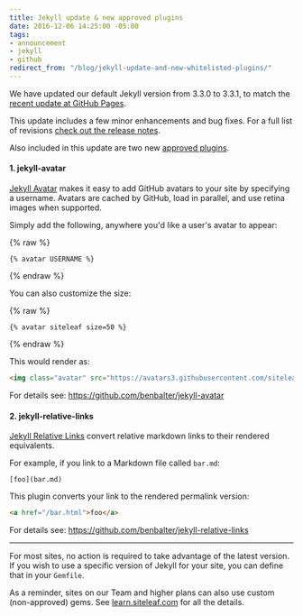 ```yaml
---
title: Jekyll update & new approved plugins
date: 2016-12-06 14:25:00 -05:00
tags:
- announcement
- jekyll
- github
redirect_from: "/blog/jekyll-update-and-new-whitelisted-plugins/"
---
```


We have updated our default Jekyll version from 3.3.0 to 3.3.1, to match the [recent update at GitHub Pages](https://github.com/blog/2290-relative-links-for-github-pages).

This update includes a few minor enhancements and bug fixes. For a full list of revisions [check out the release notes](https://jekyllrb.com/docs/history/#v3-3-1).

Also included in this update are two new [approved plugins](https://learn.siteleaf.com/themes/jekyll-plugins/).



#### 1. jekyll-avatar

[Jekyll Avatar](https://github.com/benbalter/jekyll-avatar) makes it easy to add GitHub avatars to your site by specifying a username. Avatars are cached by GitHub, load in parallel, and use retina images when supported.

Simply add the following, anywhere you'd like a user's avatar to appear:

{% raw %}
```
{% avatar USERNAME %}
```
{% endraw %}

You can also customize the size:

{% raw %}
```
{% avatar siteleaf size=50 %}
```
{% endraw %}

This would render as:

```html
<img class="avatar" src="https://avatars3.githubusercontent.com/siteleaf?v=3&amp;s=50" alt="siteleaf" srcset="https://avatars3.githubusercontent.com/siteleaf?v=3&amp;s=50 1x, https://avatars3.githubusercontent.com/siteleaf?v=3&amp;s=100 2x, https://avatars3.githubusercontent.com/siteleaf?v=3&amp;s=150 3x, https://avatars3.githubusercontent.com/siteleaf?v=3&amp;s=200 4x" width="50" height="50" />
```

For details see: <https://github.com/benbalter/jekyll-avatar>


#### 2. jekyll-relative-links

[Jekyll Relative Links](https://github.com/benbalter/jekyll-relative-links) convert relative markdown links to their rendered equivalents.

For example, if you link to a Markdown file called `bar.md`:

```
[foo](bar.md)
```

This plugin converts your link to the rendered permalink version:

```html
<a href="/bar.html">foo</a>
```

For details see: <https://github.com/benbalter/jekyll-relative-links>

---

For most sites, no action is required to take advantage of the latest version. If you wish to use a specific version of Jekyll for your site, you can define that in your `Gemfile`.

As a reminder, sites on our Team and higher plans can also use custom (non-approved) gems. See [learn.siteleaf.com](https://learn.siteleaf.com/themes/jekyll-plugins/) for all the details.
